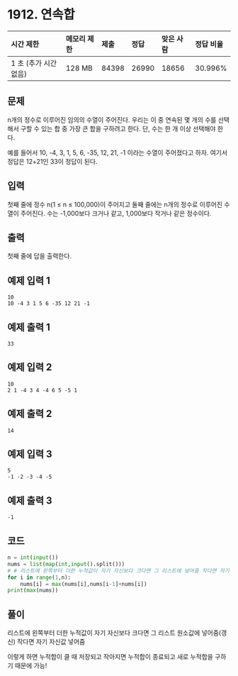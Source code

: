 # 1912. 연속합 

| 시간 제한             | 메모리 제한 | 제출  | 정답  | 맞은 사람 | 정답 비율 |
| :-------------------- | :---------- | :---- | :---- | :-------- | :-------- |
| 1 초 (추가 시간 없음) | 128 MB      | 84398 | 26990 | 18656     | 30.996%   |

## 문제

n개의 정수로 이루어진 임의의 수열이 주어진다. 우리는 이 중 연속된 몇 개의 수를 선택해서 구할 수 있는 합 중 가장 큰 합을 구하려고 한다. 단, 수는 한 개 이상 선택해야 한다.

예를 들어서 10, -4, 3, 1, 5, 6, -35, 12, 21, -1 이라는 수열이 주어졌다고 하자. 여기서 정답은 12+21인 33이 정답이 된다.

## 입력

첫째 줄에 정수 n(1 ≤ n ≤ 100,000)이 주어지고 둘째 줄에는 n개의 정수로 이루어진 수열이 주어진다. 수는 -1,000보다 크거나 같고, 1,000보다 작거나 같은 정수이다.

## 출력

첫째 줄에 답을 출력한다.

## 예제 입력 1 

```
10
10 -4 3 1 5 6 -35 12 21 -1
```

## 예제 출력 1 

```
33
```

## 예제 입력 2 

```
10
2 1 -4 3 4 -4 6 5 -5 1
```

## 예제 출력 2 

```
14
```

## 예제 입력 3 

```
5
-1 -2 -3 -4 -5
```

## 예제 출력 3 

```
-1
```

## 코드

```python
n = int(input())
nums = list(map(int,input().split()))
# # 리스트에 왼쪽부터 더한 누적값이 자기 자신보다 크다면 그 리스트에 넣어줌 작다면 자기 자신값 넣어줌
for i in range(1,n):
    nums[i] = max(nums[i],nums[i-1]+nums[i])
print(max(nums))
```

## 풀이

 리스트에 왼쪽부터 더한 누적값이 자기 자신보다 크다면 그 리스트 원소값에 넣어줌(갱신) 작다면 자기 자신값 넣어줌

이렇게 하면 누적합이 클 때 저장되고 작아지면 누적합이 종료되고 새로 누적합을 구하기 때문에 가능!